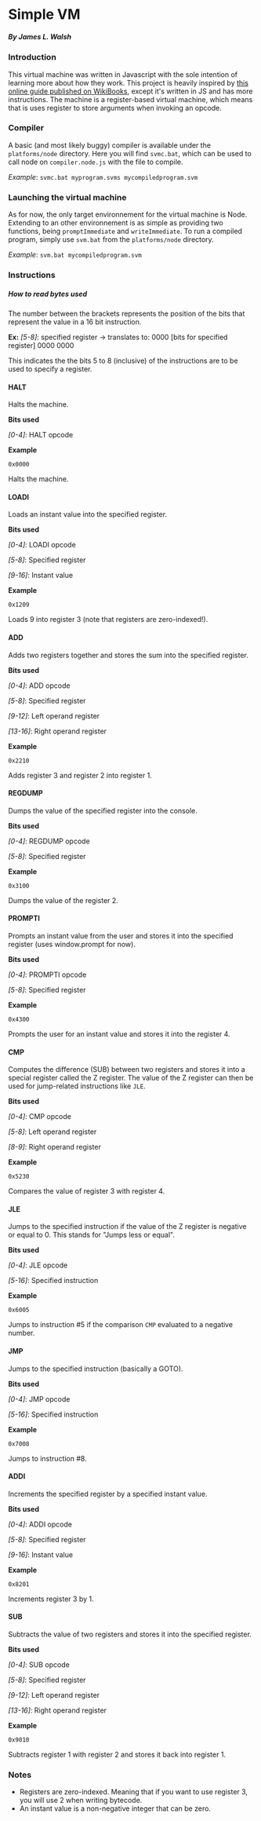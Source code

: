 # Simple VM
##### By James L. Walsh

### Introduction
This virtual machine was written in Javascript with the sole intention of learning more about how they work. This project is heavily inspired by [this online guide published on WikiBooks](https://en.wikibooks.org/wiki/Creating_a_Virtual_Machine/Register_VM_in_C), except it's written in JS and has more instructions. The machine is a register-based virtual machine, which means that is uses register to store arguments when invoking an opcode.

### Compiler
A basic (and most likely buggy) compiler is available under the `platforms/node` directory. Here you will find `svmc.bat`, which can be used to call node on `compiler.node.js` with the file to compile. 

*Example*: `svmc.bat myprogram.svms mycompiledprogram.svm`

### Launching the virtual machine
As for now, the only target environnement for the virtual machine is Node. Extending to an other environnement is as simple as providing two functions, being `promptImmediate` and `writeImmediate`. To run a compiled program, simply use `svm.bat` from the `platforms/node` directory.

*Example*: `svm.bat mycompiledprogram.svm`

### Instructions

##### How to read bytes used
The number between the brackets represents the position of the bits that represent the value in a 16 bit instruction. 

**Ex:** 
*[5-8]*: specified register -> translates to: 0000 [bits for specified register] 0000 0000

This indicates the the bits 5 to 8 (inclusive) of the instructions are to be used to specify a register.

#### HALT
Halts the machine.

**Bits used**

*[0-4]*: HALT opcode

**Example**

`0x0000` 

Halts the machine.

#### LOADI
Loads an instant value into the specified register.

**Bits used**

*[0-4]*: LOADI opcode

*[5-8]*: Specified register

*[9-16]*: Instant value

**Example**

`0x1209` 

Loads 9 into register 3 (note that registers are zero-indexed!).

#### ADD
Adds two registers together and stores the sum into the specified register.

**Bits used**

*[0-4]*: ADD opcode

*[5-8]*: Specified register

*[9-12]*: Left operand register

*[13-16]*: Right operand register

**Example**

`0x2210` 

Adds register 3 and register 2 into register 1.

#### REGDUMP
Dumps the value of the specified register into the console.

**Bits used**

*[0-4]*: REGDUMP opcode

*[5-8]*: Specified register

**Example**

`0x3100` 

Dumps the value of the register 2.

#### PROMPTI
Prompts an instant value from the user and stores it into the specified register (uses window.prompt for now).

**Bits used**

*[0-4]*: PROMPTI opcode

*[5-8]*: Specified register

**Example**

`0x4300` 

Prompts the user for an instant value and stores it into the register 4.

#### CMP
Computes the difference (SUB) between two registers and stores it into a special register called the Z register. The value of the Z register can then be used for jump-related instructions like `JLE`.

**Bits used**

*[0-4]*: CMP opcode

*[5-8]*: Left operand register

*[8-9]*: Right operand register

**Example**

`0x5230` 

Compares the value of register 3 with register 4.

#### JLE
Jumps to the specified instruction if the value of the Z register is negative or equal to 0. This stands for "Jumps less or equal".

**Bits used**

*[0-4]*: JLE opcode

*[5-16]*: Specified instruction

**Example**

`0x6005` 

Jumps to instruction #5 if the comparison `CMP` evaluated to a negative number.

#### JMP
Jumps to the specified instruction (basically a GOTO).

**Bits used**

*[0-4]*: JMP opcode

*[5-16]*: Specified instruction

**Example**

`0x7008` 

Jumps to instruction #8.

#### ADDI
Increments the specified register by a specified instant value.

**Bits used**

*[0-4]*: ADDI opcode

*[5-8]*: Specified register

*[9-16]*: Instant value

**Example**

`0x8201` 

Increments register 3 by 1.

#### SUB
Subtracts the value of two registers and stores it into the specified register.

**Bits used**

*[0-4]*: SUB opcode

*[5-8]*: Specified register

*[9-12]*: Left operand register

*[13-16]*: Right operand register

**Example**

`0x9010` 

Subtracts register 1 with register 2 and stores it back into register 1.


### Notes

- Registers are zero-indexed. Meaning that if you want to use register 3, you will use 2 when writing bytecode.
- An instant value is a non-negative integer that can be zero.
